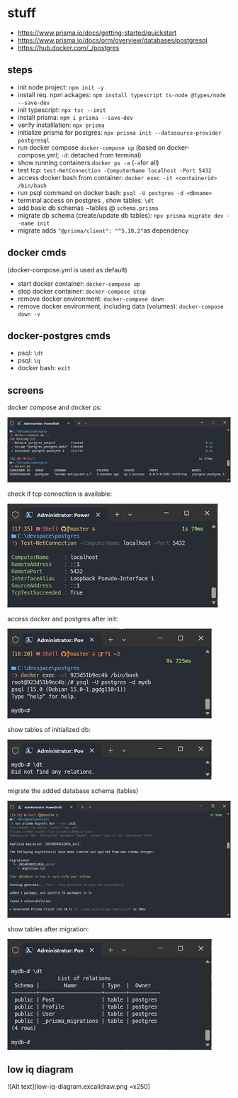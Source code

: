 # stuff
- https://www.prisma.io/docs/getting-started/quickstart
- https://www.prisma.io/docs/orm/overview/databases/postgresql
- https://hub.docker.com/_/postgres

## steps
- init node project: `npm init -y`
- install req. npm ackages: `npm install typescript ts-node @types/node --save-dev`
- init typescript: `npx tsc --init`
- install prisma: `npm i prisma --save-dev`
- verify installlation: `npx prisma`
- initialize prisma for postgres: `npx prisma init --datasource-provider postgresql`
- run docker compose `docker-compose up` (based on docker-compose.yml; `-d`: detached from terminal)
- show running containers:`docker ps -a` (`-a`for all)
- test tcp: `test-NetConnection -ComputerName localhost -Port 5432`
- access docker bash from container: `docker exec -it <containerid> /bin/bash`
- run psql command on docker bash: `psql -U postgres -d <dbname>`
- terminal access on postgres <dbname>, show tables: `\dt`
- add basic db schemas ~tables @ `schema.prisma`
- migrate db schema (create/update db tables): `npx prisma migrate dev --name init`
- migrate adds `"@prisma/client": "^5.10.2"`as dependency

## docker cmds
(docker-compose.yml is used as default)
- start docker container: `docker-compose up`
- stop docker container: `docker-compose stop` 
- remove docker environment: `docker-compose down`
- remove docker environment, including data (volumes): `docker-compose down -v`

## docker-postgres cmds
- psql: `\dt`
- psql: `\q`
- docker bash: `exit`

## screens
docker compose and docker ps:

![Alt text](docker-compose-docker-ps.png)

check if tcp connection is available:

![Alt text](test-tcp-netconnection.png)

access docker and postgres after init:

![Alt text](access-docker-postgres-bash.png)

show tables of initialized db:

![Alt text](dt-before-migrate.png)

migrate the added database schema (tables)

![Alt text](migration.png)

show tables after migration:

![Alt text](dt-after-migrate.png)


## low iq diagram
![Alt text](low-iq-diagram.excalidraw.png =x250)